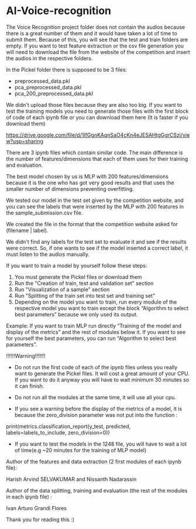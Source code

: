 # AI-Voice-recognition

The Voice Recognition project folder does not contain the audios because there is
a great number of them and it would have taken a lot of time to submit them. Because of this, you
will see that the test and train folders are empty. If you want to test feature extraction or the csv
file generation you will need to download the file from the website of the competition and insert the
audios in the respective folders.

In the Pickel folder there is supposed to be 3 files:
- preprocessed_data.pkl
- pca_preprocessed_data.pkl
- pca_200_preprocessed_data.pkl

We didn't upload those files because they are also too big. If you want to test the training models
you need to generate those files with the first block of code of each ipynb file or you can download
them here (It is faster if you download them)

https://drive.google.com/file/d/1IfGgnKAqnSaO4cKn4eJESAHtgGgrCSzj/view?usp=sharing

There are 3 ipynb files which contain similar code. The main difference is the number
of features/dimensions that each of them uses for their training and evaluation.

The best model chosen by us is MLP with 200 features/dimensions because it is the one who has got
very good results and that uses the smaller number of dimensions preventing overfitting. 

We tested our model in the test set given by the competition website, and you can see the labels that 
were inserted by the MLP with 200 features in the sample_submission.csv file. 

We created the file in the format that the competition website asked for (filename | label).

We didn't find any labels for the test set to evaluate it and see if the results were correct. So, 
if one wants to see if the model inserted a correct label, it must listen to the audios manually.

If you want to train a model by yourself follow these steps:

1. You must generate the Pickel files or download them
2. Run the "Creation of train, test and validation set" section
3. Run "Visualization of a sample" section
4. Run "Splitting of the train set into test set and training set"
5. Depending on the model you want to train, run every module of the respective model
you want to train except the block “Algorithm to select best parameters” because we only used
its output.

Example: 
If you want to train MLP run directly “Training of the model and display of the metrics” and
the rest of modules below it. If you want to see for yourself the best parameters, you can run
“Algorithm to select best parameters”.

!!!!!!Warning!!!!!!!

- Do not run the first code of each of the ipynb files unless you really want to generate the Pickel files.
It will cost a great amount of your CPU. If you want to do it anyway you will have to wait minimum 30
minutes so it can finish.

- Do not run all the modules at the same time, it will use all your cpu.

- If you see a warning before the display of the metrics of a model, it is because the 
zero_division parameter was not put into the function :

print(metrics.classification_report(y_test, predicted, labels=labels_to_include, zero_division=0))

- If you want to test the models in the 1248 file, you will have to wait a lot of time(e.g ~20 minutes for
the training of MLP model)


Author of the features and data extraction (2 first modules of each ipynb file): 

Harish Arvind SELVAKUMAR and Nissanth Nadarassin

Author of the data splitting, training and evaluation (the rest of the modules in each ipynb file) :

Ivan Arturo Grandi Flores

Thank you for reading this :)
